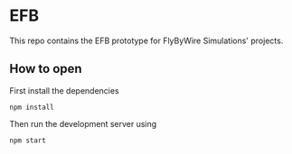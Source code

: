 # EFB

This repo contains the EFB prototype for FlyByWire Simulations' projects.

## How to open

First install the dependencies
```shell script
npm install
```

Then run the development server using
```shell script
npm start
```

